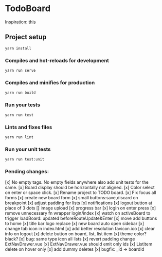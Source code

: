 # TodoBoard
Inspiration: [this](https://dribbble.com/shots/5421211-Progress-Board-Interface-for-Education-Platform/attachments)

## Project setup
```
yarn install
```

### Compiles and hot-reloads for development
```
yarn run serve
```

### Compiles and minifies for production
```
yarn run build
```

### Run your tests
```
yarn run test
```

### Lints and fixes files
```
yarn run lint
```

### Run your unit tests
```
yarn run test:unit
```

### Pending changes:
[x] No empty tags. No empty fields anywhere also add unit tests for the same.
[x] Board display should be horizontally not aligned.
[x] Color select on enter or space click.
[x] Rename project to TODO board.
[x] Fix focus all forms
[x] create new board form
[x] small buttons:save,discard on breakpoint
[x] adjust padding for lists
[x] notifications
[x] logout button at place of 3 dots
[] image upload
[x] progress bar
[x] login on enter press
[x] remove unnecessary fn wrapper login/index
[x] watch on activeBoard to trigger loadBoard: updated beforeRouteUpdate&Enter
[x] move add buttons to home
[x] title bar logo replace
[x] new board auto open sidebar
[x] change tab icon in index.html
[x] add better resolution favicon.ico
[x] clear info on logout
[x] delete button on board, list, list item
[x] theme color? black?
[x] bug: same type icon all lists
[x] revert padding change ExtNavDrawer.vue
[x] ExtNavDrawer.vue should emit only ids
[x] ListItem delete on hover only 
[x] add dummy deletes
[x] bugfix: _id -> boardId